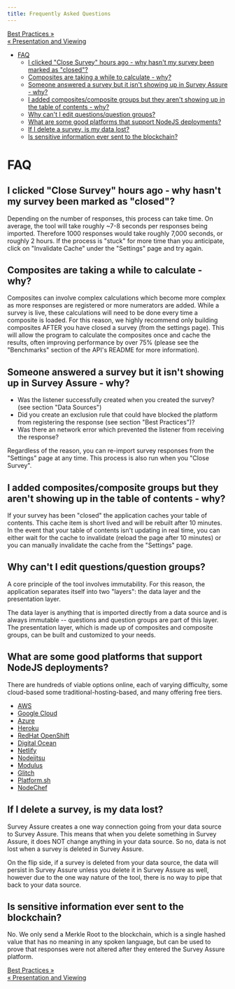 ```yaml
---
title: Frequently Asked Questions
---
```


<div class="navFlow">
  <div class="next"><a href="009-best_practices.html">Best Practices &raquo;</a></div>
  <div class="previous"><a href="007-presentation_and_viewing.html">&laquo; Presentation and Viewing</a></div>
</div>

- [FAQ](#faq)
  - [I clicked "Close Survey" hours ago - why hasn't my survey been marked as "closed"?](#i-clicked-%22close-survey%22-hours-ago---why-hasnt-my-survey-been-marked-as-%22closed%22)
  - [Composites are taking a while to calculate - why?](#composites-are-taking-a-while-to-calculate---why)
  - [Someone answered a survey but it isn't showing up in Survey Assure - why?](#someone-answered-a-survey-but-it-isnt-showing-up-in-survey-assure---why)
  - [I added composites/composite groups but they aren't showing up in the table of contents - why?](#i-added-compositescomposite-groups-but-they-arent-showing-up-in-the-table-of-contents---why)
  - [Why can't I edit questions/question groups?](#why-cant-i-edit-questionsquestion-groups)
  - [What are some good platforms that support NodeJS deployments?](#what-are-some-good-platforms-that-support-nodejs-deployments)
  - [If I delete a survey, is my data lost?](#if-i-delete-a-survey-is-my-data-lost)
  - [Is sensitive information ever sent to the blockchain?](#is-sensitive-information-ever-sent-to-the-blockchain)

# FAQ

## I clicked "Close Survey" hours ago - why hasn't my survey been marked as "closed"?

Depending on the number of responses, this process can take time. On average, the tool will take roughly ~7-8 seconds per responses being imported. Therefore 1000 responses would take roughly 7,000 seconds, or roughly 2 hours. If the process is "stuck" for more time than you anticipate, click on "Invalidate Cache" under the "Settings" page and try again.

## Composites are taking a while to calculate - why?

Composites can involve complex calculations which become more complex as more responses are registered or more numerators are added. While a survey is live, these calculations will need to be done every time a composite is loaded. For this reason, we highly recommend only building composites AFTER you have closed a survey (from the settings page). This will allow the program to calculate the composites once and cache the results, often improving performance by over 75% (please see the "Benchmarks" section of the API's README for more information).

## Someone answered a survey but it isn't showing up in Survey Assure - why?

- Was the listener successfully created when you created the survey? (see section "Data Sources")
- Did you create an exclusion rule that could have blocked the platform from registering the response (see section "Best Practices")?
- Was there an network error which prevented the listener from receiving the response?

Regardless of the reason, you can re-import survey responses from the "Settings" page at any time. This process is also run when you "Close Survey".

## I added composites/composite groups but they aren't showing up in the table of contents - why?

If your survey has been "closed" the application caches your table of contents. This cache item is short lived and will be rebuilt after 10 minutes. In the event that your table of contents isn't updating in real time, you can either wait for the cache to invalidate (reload the page after 10 minutes) or you can manually invalidate the cache from the "Settings" page.

## Why can't I edit questions/question groups?

A core principle of the tool involves immutability. For this reason, the application separates itself into two "layers": the data layer and the presentation layer.

The data layer is anything that is imported directly from a data source and is always immutable -- questions and question groups are part of this layer. The presentation layer, which is made up of composites and composite groups, can be built and customized to your needs.

## What are some good platforms that support NodeJS deployments? 

There are hundreds of viable options online, each of varying difficulty, some cloud-based some traditional-hosting-based, and many offering free tiers.

- [AWS](https://aws.amazon.com/)
- [Google Cloud](https://cloud.google.com/)
- [Azure](https://azure.microsoft.com/en-us/)
- [Heroku](https://www.heroku.com/)
- [RedHat OpenShift](https://www.openshift.com/)
- [Digital Ocean](https://digitalocean.com/)
- [Netlify](https://www.netlify.com/)
- [Nodejitsu](https://www.nodejitsu.com/)
- [Modulus](https://modulus.io/)
- [Glitch](https://glitch.com/)
- [Platform.sh](https://platform.sh/)
- [NodeChef](https://www.nodechef.com/)

## If I delete a survey, is my data lost?

Survey Assure creates a one way connection going from your data source to Survey Assure. This means that when you delete something in Survey Assure, it does NOT change anything in your data source. So no, data is not lost when a survey is deleted in Survey Assure.

On the flip side, if a survey is deleted from your data source, the data will persist in Survey Assure unless you delete it in Survey Assure as well, however due to the one way nature of the tool, there is no way to pipe that back to your data source.

## Is sensitive information ever sent to the blockchain?

No. We only send a Merkle Root to the blockchain, which is a single hashed value that has no meaning in any spoken language, but can be used to prove that responses were not altered after they entered the Survey Assure platform.


<div class="navFlow navBottom">
  <div class="next"><a href="009-best_practices.html">Best Practices &raquo;</a></div>
  <div class="previous"><a href="007-presentation_and_viewing.html">&laquo; Presentation and Viewing</a></div>
</div>
